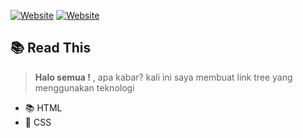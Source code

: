 [![Website](https://img.shields.io/badge/Instagram-%40guide.quran-brightgreen)](https://www.instagram.com/guide.quran/)
[![Website](https://img.shields.io/badge/Link%20Tree-%40guide.quran-blue)](https://guidequran.netlify.app/)


## 📚 Read This

> **Halo semua !** , apa kabar? kali ini saya membuat link tree yang menggunakan teknologi
+ 📚 HTML
+ 🎨 CSS
